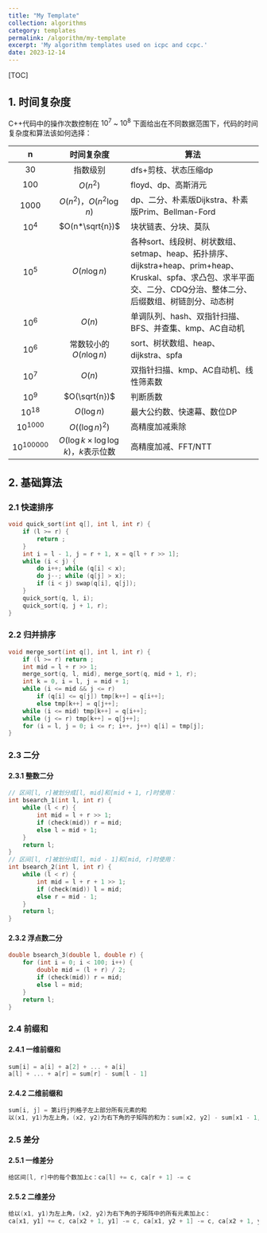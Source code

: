 ```yaml
---
title: "My Template"
collection: algorithms
category: templates
permalink: /algorithm/my-template
excerpt: 'My algorithm templates used on icpc and ccpc.'
date: 2023-12-14
---
```


[TOC]

## 1. 时间复杂度

C++代码中的操作次数控制在 $10^7$ ~ $10^8$
下面给出在不同数据范围下，代码的时间复杂度和算法该如何选择：

| n | 时间复杂度 | 算法 |
| :----: | :----: | ---- |
| $30$ | 指数级别| dfs+剪枝、状态压缩dp |
| $100$ | $O(n^2)$ | floyd、dp、高斯消元 |
| $1000$ | $O(n^2)，O(n^2\log{n})$ | dp、二分、朴素版Dijkstra、朴素版Prim、Bellman-Ford |
| $10^4$ | $O(n*\sqrt{n})$ | 块状链表、分块、莫队 |
| $10^5$ | $O(n\log{n})$ | 各种sort、线段树、树状数组、setmap、heap、拓扑排序、dijkstra+heap、prim+heap、Kruskal、spfa、求凸包、求半平面交、二分、CDQ分治、整体二分、后缀数组、树链剖分、动态树 |
| $10^6$ | $O(n)$ | 单调队列、hash、双指针扫描、BFS、并查集、kmp、AC自动机 |
| $10^6$ | 常数较小的 $O(n\log{n})$ | sort、树状数组、heap、dijkstra、spfa |
| $10^7$ | $O(n)$ | 双指针扫描、kmp、AC自动机、线性筛素数 |
| $10^9$ | $O(\sqrt{n})$ | 判断质数 |
| $10^{18}$ | $O(\log{n})$ | 最大公约数、快速幕、数位DP |
| $10^{1000}$ | $O((\log{n})^2)$ | 高精度加减乘除 |
| $10^{100000}$ | $O(\log{k} \times \log{\log{k}})$，$k$表示位数 | 高精度加减、FFT/NTT |



## 2. 基础算法

### 2.1 快速排序

```c++
void quick_sort(int q[], int l, int r) {
    if (l >= r) {
        return ;
    }
    int i = l - 1, j = r + 1, x = q[l + r >> 1];
    while (i < j) {
        do i++; while (q[i] < x);
        do j--; while (q[j] > x);
        if (i < j) swap(q[i], q[j]);
    }
    quick_sort(q, l, i);
    quick_sort(q, j + 1, r);
}
```

### 2.2 归并排序

```c++
void merge_sort(int q[], int l, int r) {
    if (l >= r) return ;
    int mid = l + r >> 1;
    merge_sort(q, l, mid), merge_sort(q, mid + 1, r);
    int k = 0, i = l, j = mid + 1;
    while (i <= mid && j <= r)
        if (q[i] <= q[j]) tmp[k++] = q[i++];
        else tmp[k++] = q[j++];
    while (i <= mid) tmp[k++] = q[i++];
    while (j <= r) tmp[k++] = q[j++];
    for (i = l, j = 0; i <= r; i++, j++) q[i] = tmp[j];
}
```

### 2.3 二分

#### 2.3.1 整数二分

```c++
// 区间[l, r]被划分成[l, mid]和[mid + 1, r]时使用：
int bsearch_1(int l, int r) {
    while (l < r) {
        int mid = l + r >> 1;
        if (check(mid)) r = mid;
        else l = mid + 1;
    }
    return l;
}
// 区间[l, r]被划分成[l, mid - 1]和[mid, r]时使用：
int bsearch_2(int l, int r) {
    while (l < r) {
        int mid = l + r + 1 >> 1;
        if (check(mid)) l = mid;
        else r = mid - 1;
    }
    return l;
}
```

#### 2.3.2 浮点数二分

```c++
double bsearch_3(double l, double r) {
    for (int i = 0; i < 100; i++) {
        double mid = (l + r) / 2;
        if (check(mid)) r = mid;
        else l = mid;
    }
    return l;
}
```

### 2.4 前缀和

#### 2.4.1 一维前缀和

```c++
sum[i] = a[i] + a[2] + ... + a[i]
a[l] + ... + a[r] = sum[r] - sum[l - 1]
```

#### 2.4.2 二维前缀和

```c++
sum[i, j] = 第i行j列格子左上部分所有元素的和
以(x1, y1)为左上角，(x2, y2)为右下角的子矩阵的和为：sum[x2, y2] - sum[x1 - 1, y2] - sum[x2, y1 - 1] + sum[x1 - 1, y1 - 1]
```

### 2.5 差分

#### 2.5.1 一维差分
```c++
给区间[l, r]中的每个数加上c：ca[l] += c, ca[r + 1] -= c
```

#### 2.5.2 二维差分
```c++
给以(x1, y1)为左上角，(x2, y2)为右下角的子矩阵中的所有元素加上c：
ca[x1, y1] += c, ca[x2 + 1, y1] -= c, ca[x1, y2 + 1] -= c, ca[x2 + 1, y2 + 1] += c
```

